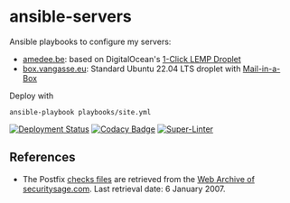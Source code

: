 # ansible-servers

Ansible playbooks to configure my servers:

- [amedee.be]: based on DigitalOcean's [1-Click LEMP Droplet][lemp droplet]
- [box.vangasse.eu]: Standard Ubuntu 22.04 LTS droplet with [Mail-in-a-Box][mailinabox]

Deploy with

```shell
ansible-playbook playbooks/site.yml
```

[![Deployment Status][deployment-badge]][deployment-status]
[![Codacy Badge][codacy-badge]][codacy-grade]
[![Super-Linter][superlinter-badge]][superlinter-status]

## References

- The Postfix [checks files][checks files] are retrieved from the
  [Web Archive of securitysage.com][securitysage].
  Last retrieval date: 6 January 2007.

[amedee.be]: https://amedee.be
[box.vangasse.eu]: https://box.vangasse.eu
[lemp droplet]: https://do.co/2GOFe5J#start
[mailinabox]: https://mailinabox.email/
[deployment-badge]: https://github.com/amedee/ansible-servers/actions/workflows/ansible-deploy.yml/badge.svg
[deployment-status]: https://github.com/amedee/ansible-servers/actions/workflows/ansible-deploy.yml
[codacy-badge]: https://app.codacy.com/project/badge/Grade/14aefeb38e4e4313a524d732264dc9fc
[codacy-grade]: https://app.codacy.com/gh/amedee/ansible-servers/dashboard?utm_source=gh&utm_medium=referral&utm_content=&utm_campaign=Badge_grade
[superlinter-badge]: https://github.com/amedee/ansible-servers/actions/workflows/super-linter.yml/badge.svg
[superlinter-status]: https://github.com/marketplace/actions/super-linter
[checks files]: roles/mailserver/files/etc/postfix/checks
[securitysage]: https://web.archive.org/web/20070106001401/http://www.securitysage.com:80/guides/postfix_uce.html
